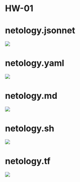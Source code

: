 # HW-01
# netology.jsonnet
![](../../Documents/Lightshot/netology.jsonnet.png)
# netology.yaml
![](../../Documents/Lightshot/netology.yaml.png)
# netology.md
![](../../Documents/Lightshot/netology.md.png)
# netology.sh
![](../../Documents/Lightshot/netology.sh.png)
# netology.tf
![](../../Documents/Lightshot/netology.tf.png)

